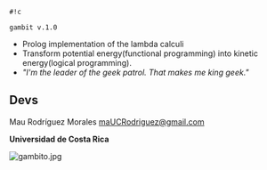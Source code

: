 ```
#!c

gambit v.1.0
```

* Prolog implementation of the lambda calculi
* Transform potential energy(functional programming) into kinetic energy(logical programming).
* *"I'm the leader of the geek patrol. That makes me king geek."*

## **Devs** ##

Mau Rodríguez Morales maUCRodriguez@gmail.com

**Universidad de Costa Rica**

![gambito.jpg](https://bitbucket.org/repo/ApKbKL/images/3257239948-gambito.jpg)